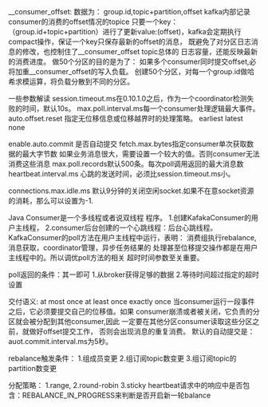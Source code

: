 __consumer_offset:
数据为：
group.id,topic+partition,offset
kafka内部记录consumer的消费的offset情况的topice
只要一个key：（group.id+topic+partition）进行了更新value:(offset)，kafka会定期执行compact操作，保证一个key只保存最新的offset的消息，
既避免了对分区日志消息的修改，也控制住了__consumer_offset topic总体的
日志容量，还能反映最新的消费进度。
做50个分区的目的是为了：
如果多个consumer同时提交offset,必将加重__consumer_offset的写入负载。
创建50个分区，对每一个group.id做哈希求模运算，将负载分散到不同的分区。

一些参数解读
session.timeout.ms在0.10.1.0之后，作为一个coordinator检测失败的时间，默认10s。
max.poll.interval.ms每一个consumer处理逻辑最大事件。
auto.offset.reset 指定无位移信息或位移越界时的处理策略。
earliest
latest
none

enable.auto.commit 是否自动提交
fetch.max.bytes指定consumer单次获取数据的最大字节数
如果业务消息很大，需要设置一个较大的值。否则consumer无法消费这些消息
max.poll.records默认500条。每次poll调用返回的最大消息数
heartbeat.interval.ms
心跳的发送时间，必须比session.timeout.ms小。

connections.max.idle.ms 默认9分钟的关闭空闲socket.如果不在意socket资源的消耗，那么可以设置为-1.

Java Consumer是一个多线程或者说双线程 程序。
1.创建KafakaConsumer的用户主线程，
2.consumer后台创建的一个心跳线程：后台心跳线程。
KafkaConsumer的poll方法在用户主线程中运行，表明：
消费组执行rebalance,消息获取，coordinator管理，异步任务结果的
处理甚至位移提交操作都是在用户主线程中的。所以调优poll方法的相关
超时时间参数至关重要。


poll返回的条件：其一即可
1.从broker获得足够的数据
2.等待时间超过指定的超时设置


交付语义:
at most once
at least once
exactly once
当consumer运行一段事件之后，它必须要提交自己的位移值。如果
consumer崩溃或者被关闭，它负责的分区就会被分配到其他consumer,因此
一定要在其他分区consumer读取这些分区之前，就做好offset提交工作，
否则会出现消息的重复消费。
默认的自动提交是：auot.commit.interval.ms为5秒。

rebalance触发条件：
1.组成员变更
2.组订阅topic数变更
3.组订阅topic的partition数变更

分配策略：
1.range,
2.round-robin
3.sticky
heartbeat请求中的响应中是否包含：REBALANCE_IN_PROGRESS来判断是否开启新一轮balance


